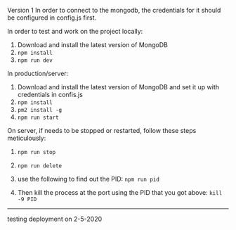 Version 1
In order to connect to the mongodb, the credentials for it should be configured in config.js first.

In order to test and work on the project locally:
1. Download and install the latest version of MongoDB
2. `npm install`
3. `npm run dev`

In production/server:
1. Download and install the latest version of MongoDB and set it up with credentials in confis.js
2. `npm install`
3. `pm2 install -g`
3. `npm run start`

On server, if needs to be stopped or restarted, follow these steps meticulously:
1. `npm run stop`
2. `npm run delete`

3. use the following to find out the PID:
`npm run pid`

4. Then kill the process at the port using the PID that you got above:
`kill -9 PID `


--- 
testing deployment on 2-5-2020

